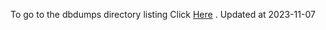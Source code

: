 To go to the dbdumps directory listing Click [Here](https://ipfs.io/ipfs/bafkreicaoppgppf7q4g72vyrot5twdflj6y2yynw5lcxw2q6zje264gdya) . Updated at 2023-11-07